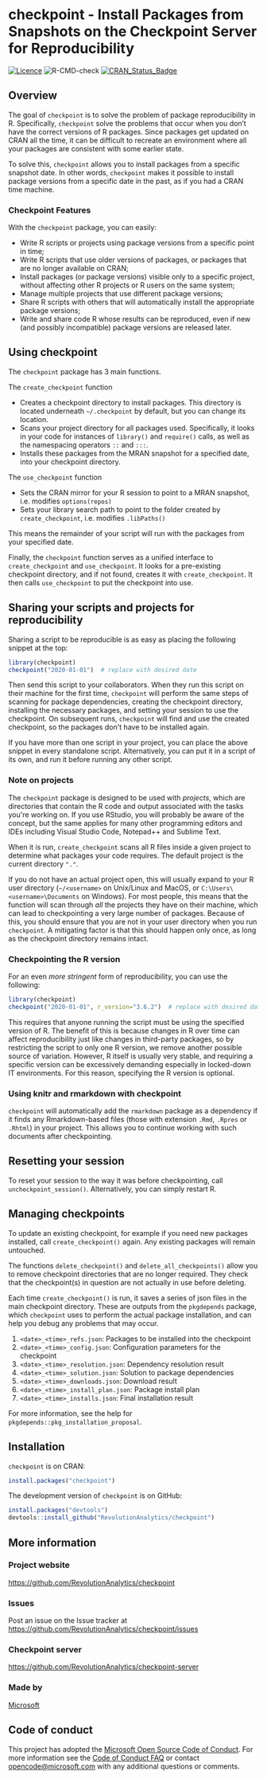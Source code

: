 
# checkpoint - Install Packages from Snapshots on the Checkpoint Server for Reproducibility

[![Licence](https://img.shields.io/badge/licence-GPL--2-blue.svg)](https://www.gnu.org/licenses/old-licenses/gpl-2.0.html)
![R-CMD-check](https://github.com/RevolutionAnalytics/checkpoint/workflows/R-CMD-check/badge.svg?branch=master)
[![CRAN\_Status\_Badge](https://www.r-pkg.org/badges/version/checkpoint)](https://cran.r-project.org/package=checkpoint)

## Overview

The goal of `checkpoint` is to solve the problem of package
reproducibility in R. Specifically, `checkpoint` solve the problems that
occur when you don’t have the correct versions of R packages. Since
packages get updated on CRAN all the time, it can be difficult to
recreate an environment where all your packages are consistent with some
earlier state.

To solve this, `checkpoint` allows you to install packages from a
specific snapshot date. In other words, `checkpoint` makes it possible
to install package versions from a specific date in the past, as if you
had a CRAN time machine.

### Checkpoint Features

With the `checkpoint` package, you can easily:

  - Write R scripts or projects using package versions from a specific
    point in time;
  - Write R scripts that use older versions of packages, or packages
    that are no longer available on CRAN;
  - Install packages (or package versions) visible only to a specific
    project, without affecting other R projects or R users on the same
    system;
  - Manage multiple projects that use different package versions;
  - Share R scripts with others that will automatically install the
    appropriate package versions;
  - Write and share code R whose results can be reproduced, even if new
    (and possibly incompatible) package versions are released later.


## Using checkpoint

The `checkpoint` package has 3 main functions.

The `create_checkpoint` function

- Creates a checkpoint directory to install packages. This directory is located underneath `~/.checkpoint` by default, but you can change its location.
- Scans your project directory for all packages used. Specifically, it looks in your code for instances of `library()` and `require()` calls, as well as the namespacing operators `::` and `:::`.
- Installs these packages from the MRAN snapshot for a specified date, into your checkpoint directory.

The `use_checkpoint` function

- Sets the CRAN mirror for your R session to point to a MRAN snapshot, i.e. modifies `options(repos)`
- Sets your library search path to point to the folder created by `create_checkpoint`, i.e. modifies `.libPaths()`

This means the remainder of your script will run with the packages from your specified date.

Finally, the `checkpoint` function serves as a unified interface to `create_checkpoint` and `use_checkpoint`. It looks for a pre-existing checkpoint directory, and if not found, creates it with `create_checkpoint`. It then calls `use_checkpoint` to put the checkpoint into use.


## Sharing your scripts and projects for reproducibility

Sharing a script to be reproducible is as easy as placing the following snippet at the top:

```r
library(checkpoint)
checkpoint("2020-01-01")  # replace with desired date
```

Then send this script to your collaborators.  When they run this script on their machine for the first time, `checkpoint` will perform the same steps of scanning for package dependencies, creating the checkpoint directory, installing the necessary packages, and setting your session to use the checkpoint. On subsequent runs, `checkpoint` will find and use the created checkpoint, so the packages don't have to be installed again.

If you have more than one script in your project, you can place the above snippet in every standalone script. Alternatively, you can put it in a script of its own, and run it before running any other script.

### Note on projects

The `checkpoint` package is designed to be used with _projects_, which are directories that contain the R code and output associated with the tasks you're working on. If you use RStudio, you will probably be aware of the concept, but the same applies for many other programming editors and IDEs including Visual Studio Code, Notepad++ and Sublime Text.

When it is run, `create_checkpoint` scans all R files inside a given project to determine what packages your code requires. The default project is the current directory `"."`.

If you do not have an actual project open, this will usually expand to your R user directory (`~/<username>` on Unix/Linux and MacOS, or `C:\Users\<username>\Documents` on Windows). For most people, this means that the function will scan through _all_ the projects they have on their machine, which can lead to checkpointing a very large number of packages. Because of this, you should ensure that you are not in your user directory when you run `checkpoint`. A mitigating factor is that this should happen only once, as long as the checkpoint directory remains intact.

### Checkpointing the R version

For an even _more stringent_ form of reproducibility, you can use the following:

```r
library(checkpoint)
checkpoint("2020-01-01", r_version="3.6.2")  # replace with desired date and R version
```

This requires that anyone running the script must be using the specified version of R. The benefit of this is because changes in R over time can affect reproducibility just like changes in third-party packages, so by restricting the script to only one R version, we remove another possible source of variation. However, R itself is usually very stable, and requiring a specific version can be excessively demanding especially in locked-down IT environments. For this reason, specifying the R version is optional.

### Using knitr and rmarkdown with checkpoint

`checkpoint` will automatically add the `rmarkdown` package as a dependency if it finds any Rmarkdown-based files (those with extension `.Rmd`, `.Rpres` or `.Rhtml`) in your project. This allows you to continue working with such documents after checkpointing.

## Resetting your session

To reset your session to the way it was before checkpointing, call `uncheckpoint_session()`. Alternatively, you can simply restart R.

## Managing checkpoints

To update an existing checkpoint, for example if you need new packages installed, call `create_checkpoint()` again. Any existing packages will remain untouched.

The functions `delete_checkpoint()` and `delete_all_checkpoints()` allow you to remove checkpoint directories that are no longer required. They check that the checkpoint(s) in question are not actually in use before deleting.

Each time `create_checkpoint()` is run, it saves a series of json files in the main checkpoint directory. These are outputs from the `pkgdepends` package, which `checkpoint` uses to perform the actual package installation, and can help you debug any problems that may occur.

1. `<date>_<time>_refs.json`: Packages to be installed into the checkpoint
2. `<date>_<time>_config.json`: Configuration parameters for the checkpoint
3. `<date>_<time>_resolution.json`: Dependency resolution result
4. `<date>_<time>_solution.json`: Solution to package dependencies
5. `<date>_<time>_downloads.json`: Download result
6. `<date>_<time>_install_plan.json`: Package install plan
7. `<date>_<time>_installs.json`: Final installation result

For more information, see the help for `pkgdepends::pkg_installation_proposal`.


## Installation

`checkpoint` is on CRAN:

``` r
install.packages("checkpoint")
```

The development version of `checkpoint` is on GitHub:

``` r
install.packages("devtools")
devtools::install_github("RevolutionAnalytics/checkpoint")
```

## More information

### Project website

https://github.com/RevolutionAnalytics/checkpoint

### Issues

Post an issue on the Issue tracker at
https://github.com/RevolutionAnalytics/checkpoint/issues

### Checkpoint server

https://github.com/RevolutionAnalytics/checkpoint-server

### Made by

[Microsoft](https://mran.microsoft.com/)

## Code of conduct

This project has adopted the [Microsoft Open Source Code of
Conduct](https://opensource.microsoft.com/codeofconduct/). For more
information see the [Code of Conduct
FAQ](https://opensource.microsoft.com/codeofconduct/faq/) or contact
<opencode@microsoft.com> with any additional questions or comments.

